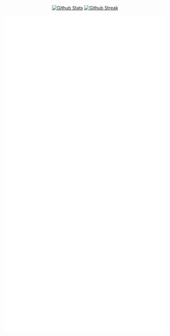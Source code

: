 <p align="center">
    <a href="https://github.com/artur93gev"><img width="48%" alt="Github Stats" src="https://github-readme-stats.vercel.app/api?username=artur93gev&theme=dracula&show_icons=true&hide_border=true&count_private=true&include_all_commits=true"></a>
    <a href="https://github.com/artur93gev"><img width="48%" alt="Github Streak" src="https://github-readme-streak-stats.herokuapp.com?user=artur93gev&theme=dracula&hide_border=true"></a>
</p>


![Metrics](./github-metrics.svg)
